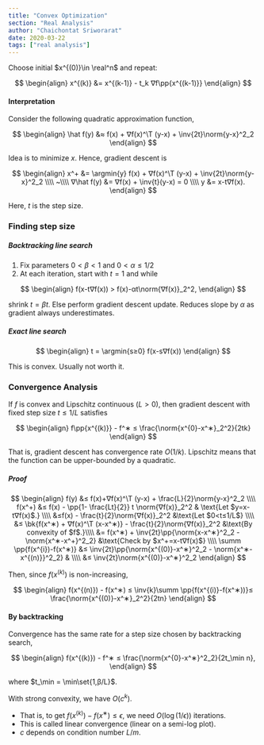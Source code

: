 ```yaml
---
title: "Convex Optimization"
section: "Real Analysis"
author: "Chaichontat Sriworarat"
date: 2020-03-22
tags: ["real analysis"]
---
```


Choose initial $x^{(0)}\in \real^n$ and repeat:

$$
\begin{align}
  x^{(k)} &= x^{(k-1)} - t_k ∇f\pp{x^{(k-1)}}
\end{align}
$$

#### Interpretation

Consider the following quadratic approximation function,

$$
\begin{align}
  \hat f(y) &≈ f(x) + ∇f(x)^\T (y-x) + \inv{2t}\norm{y-x}^2_2
\end{align}
$$

Idea is to minimize $x$. Hence, gradient descent is

$$
\begin{align}
  x^+ &= \argmin{y} f(x) + ∇f(x)^\T (y-x) + \inv{2t}\norm{y-x}^2_2 \\\\
  ~\\\\
  ∇\hat f(y) &= ∇f(x) + \inv{t}(y-x) = 0 \\\\
  y &= x-t∇f(x).
\end{align}
$$

Here, $t$ is the step size.


### Finding step size

##### Backtracking line search

1. Fix parameters $0<β<1$ and $0<α≤1/2$
2. At each iteration, start with $t=1$ and while

$$
\begin{align}
  f(x-t∇f(x)) > f(x)-αt\norm{∇f(x)}_2^2,
\end{align}
$$

shrink $t = βt$. Else perform gradient descent update.
Reduces slope by $\alpha$ as gradient always underestimates.

##### Exact line search

$$
\begin{align}
  t = \argmin{s≥0} f(x-s∇f(x))
\end{align}
$$

This is convex. Usually not worth it.

### Convergence Analysis

If $f$ is convex and Lipschitz continuous $(L>0)$, then gradient descent with fixed step size $t≤1/L$ satisfies

$$
\begin{align}
  f\pp{x^{(k)}} - f^∗ ≤ \frac{\norm{x^{0}-x^∗}_2^2}{2tk}
\end{align}
$$

That is, gradient descent has convergence rate $O(1/k)$.
Lipschitz means that the function can be upper-bounded by a quadratic.

##### Proof

$$
\begin{align}
  f(y) &≤ f(x)+∇f(x)^\T (y-x) + \frac{L}{2}\norm{y-x}^2_2 \\\\
  f(x^+) &≤ f(x) - \pp{1- \frac{Lt}{2}} t \norm{∇f(x)}_2^2 & \text{Let $y=x-t∇f(x)$.} \\\\
  &≤f(x) - \frac{t}{2}\norm{∇f(x)}_2^2 &\text{Let $0<t≤1/L$} \\\\
  &≤ \bk{f(x^∗) + ∇f(x)^\T (x-x^∗)} - \frac{t}{2}\norm{∇f(x)}_2^2 &\text{By convexity of $f$.}\\\\
  &= f(x^∗) + \inv{2t}\pp{\norm{x-x^∗}^2_2 - \norm{x^∗-x^+}^2_2} &\text{Check by $x^+=x-t∇f(x)$} \\\\
  \summ \pp{f(x^{i})-f(x^∗)} &≤ \inv{2t}\pp{\norm{x^{(0)}-x^∗}^2_2 - \norm{x^∗-x^{(n)}}^2_2} & \\\\
  &≤ \inv{2t}\norm{x^{(0)}-x^∗}^2_2
\end{align}
$$

Then, since $f(x^{(k)})$ is non-increasing,

$$
\begin{align}
  f(x^{(n)}) - f(x^∗) ≤ \inv{k}\summ \pp{f(x^{(i)}-f(x^∗))}≤ \frac{\norm{x^{(0)}-x^∗}_2^2}{2tn}
\end{align}
$$

#### By backtracking

Convergence has the same rate for a step size chosen by backtracking search,

$$
\begin{align}
  f(x^{(k)}) - f^∗ ≤ \frac{\norm{x^{0}-x^∗}^2_2}{2t_\min n},
\end{align}
$$

where $t_\min = \min\set{1,β/L}$.

With strong convexity, we have $O(c^k)$.

- That is, to get $f(x^{(k)})-f(x^∗)≤ϵ$, we need $O(\log(1/ϵ))$ iterations.
- This is called linear convergence (linear on a semi-log plot).
- $c$ depends on condition number $L/m$.
